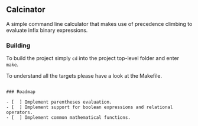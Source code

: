 ## Calcinator

A simple command line calculator that makes use of precedence climbing to evaluate infix binary expressions.


### Building

To build the project simply `cd` into the project top-level folder and enter ```make```.

To understand all the targets please have a look at the Makefile.

```[tasklist]

### Roadmap

- [  ] Implement parentheses evaluation.
- [  ] Implement support for boolean expressions and relational operators.
- [  ] Implement common mathematical functions.
```
